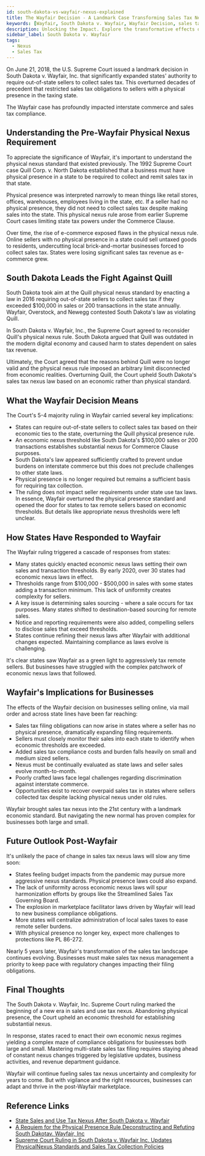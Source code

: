 ```yaml
---
id: south-dakota-vs-wayfair-nexus-explained
title: The Wayfair Decision - A Landmark Case Transforming Sales Tax Nexus
keywords: [Wayfair, South Dakota v. Wayfair, Wayfair Decision, sales tax nexus, e-commerce taxation, sales tax compliance, transformative impact, expert advice, post-Wayfair landscape, practical tips ]
description: Unlocking the Impact. Explore the transformative effects of the Wayfair Decision on sales tax nexus with our expert explainer article. Delve into the evolution of e-commerce taxation, understand the nuances of sales tax compliance post-Wayfair, and empower your business with accurate insights. Our comprehensive guide offers practical tips and expert advice, making us your go-to source for navigating the post-Wayfair landscape. Stay ahead of the curve in e-commerce taxation with our trusted resource
sidebar_label: South Dakota v. Wayfair 
tags:
  - Nexus
  - Sales Tax 
---
```




On June 21, 2018, the U.S. Supreme Court issued a landmark decision in South Dakota v. Wayfair, Inc. that significantly expanded states' authority to require out-of-state sellers to collect sales tax. This overturned decades of precedent that restricted sales tax obligations to sellers with a physical presence in the taxing state. 

The Wayfair case has profoundly impacted interstate commerce and sales tax compliance. 

## Understanding the Pre-Wayfair Physical Nexus Requirement

To appreciate the significance of Wayfair, it's important to understand the physical nexus standard that existed previously. The 1992 Supreme Court case Quill Corp. v. North Dakota established that a business must have physical presence in a state to be required to collect and remit sales tax in that state. 

Physical presence was interpreted narrowly to mean things like retail stores, offices, warehouses, employees living in the state, etc. If a seller had no physical presence, they did not need to collect sales tax despite making sales into the state. This physical nexus rule arose from earlier Supreme Court cases limiting state tax powers under the Commerce Clause.

Over time, the rise of e-commerce exposed flaws in the physical nexus rule. Online sellers with no physical presence in a state could sell untaxed goods to residents, undercutting local brick-and-mortar businesses forced to collect sales tax. States were losing significant sales tax revenue as e-commerce grew. 

## South Dakota Leads the Fight Against Quill

South Dakota took aim at the Quill physical nexus standard by enacting a law in 2016 requiring out-of-state sellers to collect sales tax if they exceeded $100,000 in sales or 200 transactions in the state annually. Wayfair, Overstock, and Newegg contested South Dakota's law as violating Quill. 

In South Dakota v. Wayfair, Inc., the Supreme Court agreed to reconsider Quill's physical nexus rule. South Dakota argued that Quill was outdated in the modern digital economy and caused harm to states dependent on sales tax revenue.

Ultimately, the Court agreed that the reasons behind Quill were no longer valid and the physical nexus rule imposed an arbitrary limit disconnected from economic realities. Overturning Quill, the Court upheld South Dakota's sales tax nexus law based on an economic rather than physical standard.

## What the Wayfair Decision Means

The Court's 5-4 majority ruling in Wayfair carried several key implications:

- States can require out-of-state sellers to collect sales tax based on their economic ties to the state, overturning the Quill physical presence rule.
- An economic nexus threshold like South Dakota's $100,000 sales or 200 transactions establishes substantial nexus for Commerce Clause purposes.
- South Dakota's law appeared sufficiently crafted to prevent undue burdens on interstate commerce but this does not preclude challenges to other state laws.
- Physical presence is no longer required but remains a sufficient basis for requiring tax collection.
- The ruling does not impact seller requirements under state use tax laws.
In essence, Wayfair overturned the physical presence standard and opened the door for states to tax remote sellers based on economic thresholds. But details like appropriate nexus thresholds were left unclear.

## How States Have Responded to Wayfair

The Wayfair ruling triggered a cascade of responses from states:

- Many states quickly enacted economic nexus laws setting their own sales and transaction thresholds. By early 2020, over 30 states had economic nexus laws in effect.
- Thresholds range from $100,000 - $500,000 in sales with some states adding a transaction minimum. This lack of uniformity creates complexity for sellers.
- A key issue is determining sales sourcing - where a sale occurs for tax purposes. Many states shifted to destination-based sourcing for remote sales.
- Notice and reporting requirements were also added, compelling sellers to disclose sales that exceed thresholds.
- States continue refining their nexus laws after Wayfair with additional changes expected. Maintaining compliance as laws evolve is challenging.

It's clear states saw Wayfair as a green light to aggressively tax remote sellers. But businesses have struggled with the complex patchwork of economic nexus laws that followed.

## Wayfair's Implications for Businesses

The effects of the Wayfair decision on businesses selling online, via mail order and across state lines have been far reaching:

- Sales tax filing obligations can now arise in states where a seller has no physical presence, dramatically expanding filing requirements.
- Sellers must closely monitor their sales into each state to identify when economic thresholds are exceeded.
- Added sales tax compliance costs and burden falls heavily on small and medium sized sellers.
- Nexus must be continually evaluated as state laws and seller sales evolve month-to-month.
- Poorly crafted laws face legal challenges regarding discrimination against interstate commerce.
- Opportunities exist to recover overpaid sales tax in states where sellers collected tax despite lacking physical nexus under old rules. 

Wayfair brought sales tax nexus into the 21st century with a landmark economic standard. But navigating the new normal has proven complex for businesses both large and small.

## Future Outlook Post-Wayfair

It's unlikely the pace of change in sales tax nexus laws will slow any time soon:

- States feeling budget impacts from the pandemic may pursue more aggressive nexus standards. Physical presence laws could also expand.
- The lack of uniformity across economic nexus laws will spur harmonization efforts by groups like the Streamlined Sales Tax Governing Board.
- The explosion in marketplace facilitator laws driven by Wayfair will lead to new business compliance obligations.
- More states will centralize administration of local sales taxes to ease remote seller burdens.
- With physical presence no longer key, expect more challenges to protections like PL 86-272.

Nearly 5 years later, Wayfair's transformation of the sales tax landscape continues evolving. Businesses must make sales tax nexus management a priority to keep pace with regulatory changes impacting their filing obligations.

## Final Thoughts

The South Dakota v. Wayfair, Inc. Supreme Court ruling marked the beginning of a new era in sales and use tax nexus. Abandoning physical presence, the Court upheld an economic threshold for establishing substantial nexus. 

In response, states raced to enact their own economic nexus regimes yielding a complex maze of compliance obligations for businesses both large and small. Mastering multi-state sales tax filing requires staying ahead of constant nexus changes triggered by legislative updates, business activities, and revenue department guidance.

Wayfair will continue fueling sales tax nexus uncertainty and complexity for years to come. But with vigilance and the right resources, businesses can adapt and thrive in the post-Wayfair marketplace.

## Reference Links
* [State Sales and Use Tax Nexus After South Dakota v. Wayfair](https://crsreports.congress.gov/product/pdf/IF/IF11832)
* [A Requiem for the Physical Presence Rule,Deconstructing and Refuting South Dakotav. Wayfair, Inc](https://www.americanbar.org/content/dam/aba/publishing/tax_lawyer/vol76/761/5-smith-physicalpresencerule-ttl-fall22-pp183-246.pdf)
* [Supreme Court Ruling in South Dakota v. Wayfair Inc. Updates PhysicalNexus Standards and Sales Tax Collection Policies](https://www.subr.edu/assets/subr/COBJournal/8.28.19-Sales-Tax-Draft.pdf)
